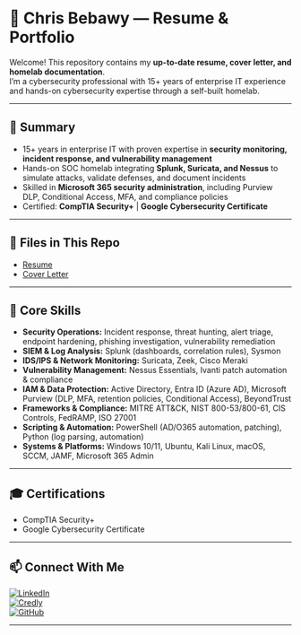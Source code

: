 # 📄 Chris Bebawy — Resume & Portfolio  

Welcome! This repository contains my **up-to-date resume, cover letter, and homelab documentation**.  
I’m a cybersecurity professional with 15+ years of enterprise IT experience and hands-on cybersecurity expertise through a self-built homelab.  

---

## 🔑 Summary  

- 15+ years in enterprise IT with proven expertise in **security monitoring, incident response, and vulnerability management**  
- Hands-on SOC homelab integrating **Splunk, Suricata, and Nessus** to simulate attacks, validate defenses, and document incidents  
- Skilled in **Microsoft 365 security administration**, including Purview DLP, Conditional Access, MFA, and compliance policies  
- Certified: **CompTIA Security+** | **Google Cybersecurity Certificate**  

---

## 📂 Files in This Repo  

- [Resume](https://github.com/user-attachments/files/22314553/Chris_Bebawy_Resume_CA.pdf)
- [Cover Letter](https://github.com/user-attachments/files/22314557/Chris.Bebawy_Cover.Letter.pdf)

---

## 🧰 Core Skills  

- **Security Operations:** Incident response, threat hunting, alert triage, endpoint hardening, phishing investigation, vulnerability remediation  
- **SIEM & Log Analysis:** Splunk (dashboards, correlation rules), Sysmon  
- **IDS/IPS & Network Monitoring:** Suricata, Zeek, Cisco Meraki  
- **Vulnerability Management:** Nessus Essentials, Ivanti patch automation & compliance  
- **IAM & Data Protection:** Active Directory, Entra ID (Azure AD), Microsoft Purview (DLP, MFA, retention policies, Conditional Access), BeyondTrust  
- **Frameworks & Compliance:** MITRE ATT&CK, NIST 800-53/800-61, CIS Controls, FedRAMP, ISO 27001  
- **Scripting & Automation:** PowerShell (AD/O365 automation, patching), Python (log parsing, automation)  
- **Systems & Platforms:** Windows 10/11, Ubuntu, Kali Linux, macOS, SCCM, JAMF, Microsoft 365 Admin    

---

## 🎓 Certifications  

- CompTIA Security+  
- Google Cybersecurity Certificate  

---

## 📫 Connect With Me  

[![LinkedIn](https://img.shields.io/badge/LinkedIn-Connect-blue?style=flat&logo=linkedin)](https://www.linkedin.com/in/chrisbebawy/)  
[![Credly](https://img.shields.io/badge/Credly-Certifications-orange?style=flat&logo=credly)](https://www.credly.com/users/chris-bebawy)  
[![GitHub](https://img.shields.io/badge/GitHub-Portfolio-black?style=flat&logo=github)](https://github.com/MrPeanutButters)  

---
